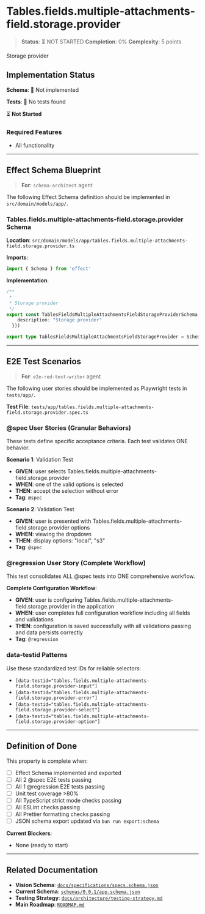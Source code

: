 # Tables.fields.multiple-attachments-field.storage.provider

> **Status**: ⏳ NOT STARTED
> **Completion**: 0%
> **Complexity**: 5 points

Storage provider

## Implementation Status

**Schema**: 🔴 Not implemented

**Tests**: 🔴 No tests found

⏳ **Not Started**

### Required Features

- All functionality

---

## Effect Schema Blueprint

> **For**: `schema-architect` agent

The following Effect Schema definition should be implemented in `src/domain/models/app/`.

### Tables.fields.multiple-attachments-field.storage.provider Schema

**Location**: `src/domain/models/app/tables.fields.multiple-attachments-field.storage.provider.ts`

**Imports**:

```typescript
import { Schema } from 'effect'
```

**Implementation**:

```typescript
/**
 * 
 * Storage provider
 */
export const TablesFieldsMultipleAttachmentsFieldStorageProviderSchema = Schema.Literal("local", "s3").pipe(Schema.annotations({
    description: "Storage provider"
  }))

export type TablesFieldsMultipleAttachmentsFieldStorageProvider = Schema.Schema.Type<typeof TablesFieldsMultipleAttachmentsFieldStorageProviderSchema>
```

---

## E2E Test Scenarios

> **For**: `e2e-red-test-writer` agent

The following user stories should be implemented as Playwright tests in `tests/app/`.

**Test File**: `tests/app/tables.fields.multiple-attachments-field.storage.provider.spec.ts`

### @spec User Stories (Granular Behaviors)

These tests define specific acceptance criteria. Each test validates ONE behavior.

**Scenario 1**: Validation Test

- **GIVEN**: user selects Tables.fields.multiple-attachments-field.storage.provider
- **WHEN**: one of the valid options is selected
- **THEN**: accept the selection without error
- **Tag**: `@spec`

**Scenario 2**: Validation Test

- **GIVEN**: user is presented with Tables.fields.multiple-attachments-field.storage.provider options
- **WHEN**: viewing the dropdown
- **THEN**: display options: "local", "s3"
- **Tag**: `@spec`

### @regression User Story (Complete Workflow)

This test consolidates ALL @spec tests into ONE comprehensive workflow.

**Complete Configuration Workflow**:

- **GIVEN**: user is configuring Tables.fields.multiple-attachments-field.storage.provider in the application
- **WHEN**: user completes full configuration workflow including all fields and validations
- **THEN**: configuration is saved successfully with all validations passing and data persists correctly
- **Tag**: `@regression`

### data-testid Patterns

Use these standardized test IDs for reliable selectors:

- `[data-testid="tables.fields.multiple-attachments-field.storage.provider-input"]`
- `[data-testid="tables.fields.multiple-attachments-field.storage.provider-error"]`
- `[data-testid="tables.fields.multiple-attachments-field.storage.provider-select"]`
- `[data-testid="tables.fields.multiple-attachments-field.storage.provider-option"]`

---

## Definition of Done

This property is complete when:

- [ ] Effect Schema implemented and exported
- [ ] All 2 @spec E2E tests passing
- [ ] All 1 @regression E2E tests passing
- [ ] Unit test coverage >80%
- [ ] All TypeScript strict mode checks passing
- [ ] All ESLint checks passing
- [ ] All Prettier formatting checks passing
- [ ] JSON schema export updated via `bun run export:schema`

**Current Blockers**:

- None (ready to start)

---

## Related Documentation

- **Vision Schema**: [`docs/specifications/specs.schema.json`](../specs.schema.json)
- **Current Schema**: [`schemas/0.0.1/app.schema.json`](../../schemas/0.0.1/app.schema.json)
- **Testing Strategy**: [`docs/architecture/testing-strategy.md`](../../architecture/testing-strategy.md)
- **Main Roadmap**: [`ROADMAP.md`](../../../ROADMAP.md)
